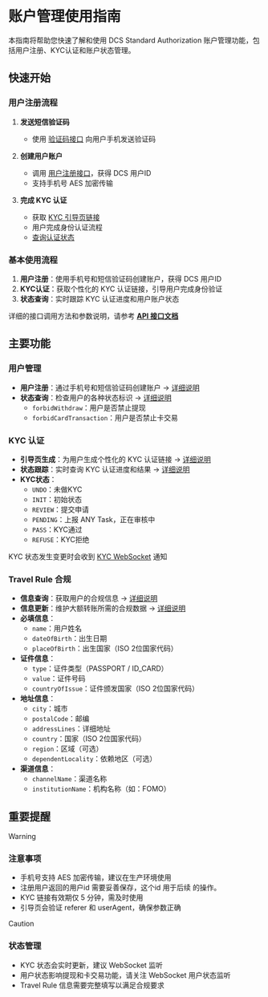 # 账户管理使用指南

本指南将帮助您快速了解和使用 DCS Standard Authorization 账户管理功能，包括用户注册、KYC认证和账户状态管理。

## 快速开始

### 用户注册流程

1. **发送短信验证码**
   - 使用 [验证码接口](../../API%20Reference/captcha/readme.md) 向用户手机发送验证码

2. **创建用户账户**
   - 调用 [用户注册接口](../../API%20Reference/account/readme.md#1-新建用户)，获得 DCS 用户ID
   - 支持手机号 AES 加密传输

3. **完成 KYC 认证**
   - 获取 [KYC 引导页链接](../../API%20Reference/account/readme.md#2-获取引导页链接)
   - 用户完成身份认证流程
   - [查询认证状态](../../API%20Reference/account/readme.md#4-查看用户kyc状态)

### 基本使用流程

1. **用户注册**：使用手机号和短信验证码创建账户，获得 DCS 用户ID
2. **KYC认证**：获取个性化的 KYC 认证链接，引导用户完成身份验证
3. **状态查询**：实时跟踪 KYC 认证进度和用户账户状态

详细的接口调用方法和参数说明，请参考 **[API 接口文档](../../API%20Reference/account/readme.md)**

## 主要功能

### 用户管理
- **用户注册**：通过手机号和短信验证码创建账户 → [详细说明](../../API%20Reference/account/readme.md#1-新建用户)
- **状态查询**：检查用户的各种状态标识 → [详细说明](../../API%20Reference/account/readme.md#3-查询用户状态)
  - `forbidWithdraw`：用户是否禁止提现
  - `forbidCardTransaction`：用户是否禁止卡交易

### KYC 认证
- **引导页生成**：为用户生成个性化的 KYC 认证链接 → [详细说明](../../API%20Reference/account/readme.md#2-获取引导页链接)
- **状态跟踪**：实时查询 KYC 认证进度和结果 → [详细说明](../../API%20Reference/account/readme.md#4-查看用户kyc状态)
- **KYC状态**：
  - `UNDO`：未做KYC
  - `INIT`：初始状态
  - `REVIEW`：提交申请
  - `PENDING`：上报 ANY Task，正在审核中
  - `PASS`：KYC通过
  - `REFUSE`：KYC拒绝

 KYC 状态发生变更时会收到 [KYC WebSocket](../../API%20Reference/websocket/readme.md#kyc状态-kyc_status) 通知

### Travel Rule 合规
- **信息查询**：获取用户的合规信息 → [详细说明](../../API%20Reference/account/readme.md#6-查询travel-rule)
- **信息更新**：维护大额转账所需的合规数据 → [详细说明](../../API%20Reference/account/readme.md#7-更新travel-rule)
- **必填信息**：
  - `name`：用户姓名
  - `dateOfBirth`：出生日期
  - `placeOfBirth`：出生国家（ISO 2位国家代码）
- **证件信息**：
  - `type`：证件类型（PASSPORT / ID_CARD）
  - `value`：证件号码
  - `countryOfIssue`：证件颁发国家（ISO 2位国家代码）
- **地址信息**：
  - `city`：城市
  - `postalCode`：邮编
  - `addressLines`：详细地址
  - `country`：国家（ISO 2位国家代码）
  - `region`：区域（可选）
  - `dependentLocality`：依赖地区（可选）
- **渠道信息**：
  - `channelName`：渠道名称
  - `institutionName`：机构名称（如：FOMO）


## 重要提醒

> [!WARNING]
> ### 注意事项
> - 手机号支持 AES 加密传输，建议在生产环境使用
> - 注册用户返回的用户id 需要妥善保存，这个id 用于后续 的操作。
> - KYC 链接有效期仅 5 分钟，需及时使用
> - 引导页会验证 referer 和 userAgent，确保参数正确

> [!CAUTION]
> ### 状态管理
> - KYC 状态会实时更新，建议 WebSocket 监听
> - 用户状态影响提现和卡交易功能，请关注 WebSocket 用户状态监听
> - Travel Rule 信息需要完整填写以满足合规要求
